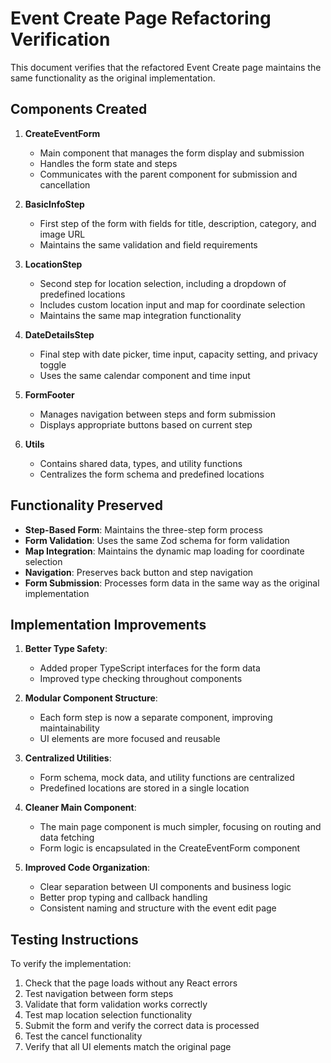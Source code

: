 # Event Create Page Refactoring Verification

This document verifies that the refactored Event Create page maintains the same functionality as the original implementation.

## Components Created

1. **CreateEventForm**
   - Main component that manages the form display and submission
   - Handles the form state and steps
   - Communicates with the parent component for submission and cancellation

2. **BasicInfoStep**
   - First step of the form with fields for title, description, category, and image URL
   - Maintains the same validation and field requirements

3. **LocationStep**
   - Second step for location selection, including a dropdown of predefined locations
   - Includes custom location input and map for coordinate selection
   - Maintains the same map integration functionality

4. **DateDetailsStep**
   - Final step with date picker, time input, capacity setting, and privacy toggle
   - Uses the same calendar component and time input

5. **FormFooter**
   - Manages navigation between steps and form submission
   - Displays appropriate buttons based on current step

6. **Utils**
   - Contains shared data, types, and utility functions
   - Centralizes the form schema and predefined locations

## Functionality Preserved

- **Step-Based Form**: Maintains the three-step form process
- **Form Validation**: Uses the same Zod schema for form validation
- **Map Integration**: Maintains the dynamic map loading for coordinate selection
- **Navigation**: Preserves back button and step navigation
- **Form Submission**: Processes form data in the same way as the original implementation

## Implementation Improvements

1. **Better Type Safety**:
   - Added proper TypeScript interfaces for the form data
   - Improved type checking throughout components

2. **Modular Component Structure**:
   - Each form step is now a separate component, improving maintainability
   - UI elements are more focused and reusable

3. **Centralized Utilities**:
   - Form schema, mock data, and utility functions are centralized
   - Predefined locations are stored in a single location

4. **Cleaner Main Component**:
   - The main page component is much simpler, focusing on routing and data fetching
   - Form logic is encapsulated in the CreateEventForm component

5. **Improved Code Organization**:
   - Clear separation between UI components and business logic
   - Better prop typing and callback handling
   - Consistent naming and structure with the event edit page

## Testing Instructions

To verify the implementation:
1. Check that the page loads without any React errors
2. Test navigation between form steps
3. Validate that form validation works correctly
4. Test map location selection functionality
5. Submit the form and verify the correct data is processed
6. Test the cancel functionality
7. Verify that all UI elements match the original page
